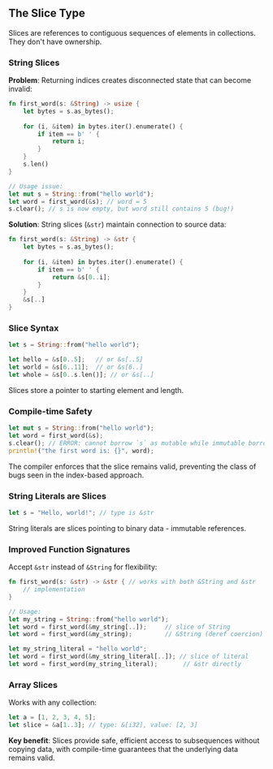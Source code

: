 ## The Slice Type

Slices are references to contiguous sequences of elements in collections. They don't have ownership.

### String Slices

**Problem**: Returning indices creates disconnected state that can become invalid:

```rust
fn first_word(s: &String) -> usize {
    let bytes = s.as_bytes();
    
    for (i, &item) in bytes.iter().enumerate() {
        if item == b' ' {
            return i;
        }
    }
    s.len()
}

// Usage issue:
let mut s = String::from("hello world");
let word = first_word(&s); // word = 5
s.clear(); // s is now empty, but word still contains 5 (bug!)
```

**Solution**: String slices (`&str`) maintain connection to source data:

```rust
fn first_word(s: &String) -> &str {
    let bytes = s.as_bytes();
    
    for (i, &item) in bytes.iter().enumerate() {
        if item == b' ' {
            return &s[0..i];
        }
    }
    &s[..]
}
```

### Slice Syntax

```rust
let s = String::from("hello world");

let hello = &s[0..5];   // or &s[..5]
let world = &s[6..11];  // or &s[6..]
let whole = &s[0..s.len()]; // or &s[..]
```

Slices store a pointer to starting element and length.

### Compile-time Safety

```rust
let mut s = String::from("hello world");
let word = first_word(&s);
s.clear(); // ERROR: cannot borrow `s` as mutable while immutable borrow exists
println!("the first word is: {}", word);
```

The compiler enforces that the slice remains valid, preventing the class of bugs seen in the index-based approach.

### String Literals are Slices

```rust
let s = "Hello, world!"; // type is &str
```

String literals are slices pointing to binary data - immutable references.

### Improved Function Signatures

Accept `&str` instead of `&String` for flexibility:

```rust
fn first_word(s: &str) -> &str { // works with both &String and &str
    // implementation
}

// Usage:
let my_string = String::from("hello world");
let word = first_word(&my_string[..]);     // slice of String
let word = first_word(&my_string);         // &String (deref coercion)

let my_string_literal = "hello world";
let word = first_word(&my_string_literal[..]); // slice of literal
let word = first_word(my_string_literal);       // &str directly
```

### Array Slices

Works with any collection:

```rust
let a = [1, 2, 3, 4, 5];
let slice = &a[1..3]; // type: &[i32], value: [2, 3]
```

**Key benefit**: Slices provide safe, efficient access to subsequences without copying data, with compile-time guarantees that the underlying data remains valid.

[ch8]: ch08-00-common-collections.html
[ch13]: ch13-02-iterators.html
[ch6]: ch06-02-match.html#patterns-that-bind-to-values
[strings]: ch08-02-strings.html#storing-utf-8-encoded-text-with-strings
[deref-coercions]: ch15-02-deref.html#implicit-deref-coercions-with-functions-and-methods

